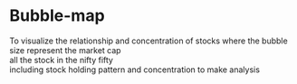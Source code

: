 # Bubble-map
To visualize the relationship and concentration of stocks
where the bubble size represent the market cap
<br>
all the stock in the nifty fifty <br>
including   stock holding pattern and concentration to make analysis
